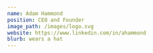```yaml
---
name: Adam Hammond
position: CEO and Founder
image_path: /images/logo.svg
website: https://www.linkedin.com/in/ahammond
blurb: wears a hat
---
```

